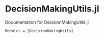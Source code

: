 # DecisionMakingUtils.jl

Documentation for DecisionMakingUtils.jl

```@autodocs
Modules = [DecisionMakingUtils]
```